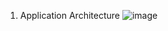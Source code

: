 1. Application Architecture
![image](https://user-images.githubusercontent.com/22407855/209424911-16721900-5cad-482f-8006-4280febe5a5b.png)
